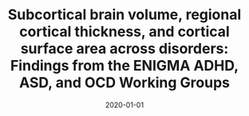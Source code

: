 ---
title: "Subcortical brain volume, regional cortical thickness, and cortical surface area across disorders: Findings from the ENIGMA ADHD, ASD, and OCD Working Groups"
collection: publications
category: manuscripts
permalink: /publication/2020-subcortical-enigma-adhd-asd-ocd/
date: 2020-01-01
venue: "American Journal of Psychiatry"
excerpt: "he study findings suggest robust but subtle differences across different age groups among ADHD, ASD, and OCD. ADHD-specific intracranial volume and hippocampal differences in children and adolescents, and ASD-specific cortical thickness differences in the frontal cortex in adults, support previous work emphasizing structural brain differences in these disorders."
paperurl: "https://pubmed.ncbi.nlm.nih.gov/32539527/"
citation: 'Boedhoe PSW, van Rooij D, Hoogman M, Twisk JWR, Schmaal L, Abe Y, Alonso P, ..., ENIGMA ADHD working group; ENIGMA ASD working group; ENIGMA OCD working group; Thompson PM, Stein DJ, Buitelaar J, Franke B, van den Heuvel OA. Subcortical Brain Volume, Regional Cortical Thickness, and Cortical Surface Area Across Disorders: Findings From the ENIGMA ADHD, ASD, and OCD Working Groups. Am J Psychiatry. 2020 Sep 1;177(9):834-843. doi: 10.1176/appi.ajp.2020.19030331. Epub 2020 Jun 16. Erratum in: Am J Psychiatry. 2020 Sep 1;177(9):843. doi: 10.1176/appi.ajp.2020.1779correction. PMID: 32539527; PMCID: PMC8296070.'
---